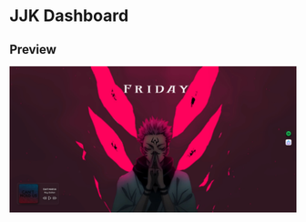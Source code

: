 # JJK Dashboard

## Preview
<img src="https://raw.githubusercontent.com/Amritanshu312/JJK-Dashboard/main/images/preview.png"/>
